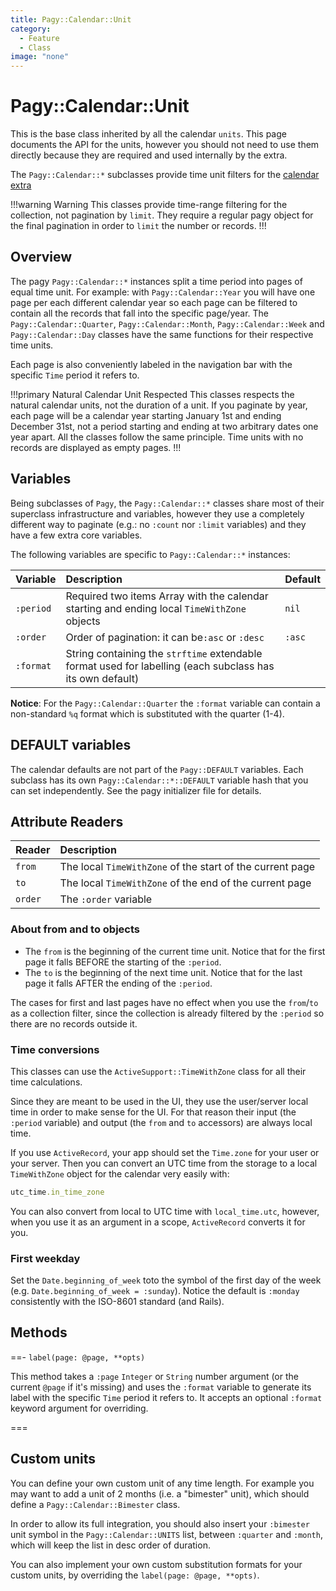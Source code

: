 ```yaml
---
title: Pagy::Calendar::Unit
category:
  - Feature
  - Class
image: "none"
---
```


# Pagy::Calendar::Unit

This is the base class inherited by all the calendar `units`. This page documents the API for the units, however you should not need to use them directly because they are required and used internally by the extra.

The `Pagy::Calendar::*` subclasses provide time unit filters for the [calendar extra](/docs/extras/calendar.md)

!!!warning Warning
This classes provide time-range filtering for the collection, not pagination by `limit`. They require a 
regular pagy object for the final pagination in order to `limit` the number or records.
!!!

## Overview

The pagy `Pagy::Calendar::*` instances split a time period into pages of equal time unit. For example: with `Pagy::Calendar::Year`
you will have one page per each different calendar year so each page can be filtered to contain all the records that fall into the
specific page/year. The `Pagy::Calendar::Quarter`, `Pagy::Calendar::Month`, `Pagy::Calendar::Week` and `Pagy::Calendar::Day`
classes have the same functions for their respective time units.

Each page is also conveniently labeled in the navigation bar with the specific `Time` period it refers to.

!!!primary Natural Calendar Unit Respected
This classes respects the natural calendar units, not the duration of a unit. If you paginate by year, each page will be a
calendar year starting January 1st and ending December 31st, not a period starting and ending at two arbitrary dates one year
apart. All the classes follow the same principle. Time units with no records are displayed as empty pages.
!!!

## Variables

Being subclasses of `Pagy`, the `Pagy::Calendar::*` classes share most of their superclass infrastructure and variables, however
they use a completely different way to paginate (e.g.: no `:count` nor `:limit` variables) and they have a few extra core
variables.

The following variables are specific to `Pagy::Calendar::*` instances:

| Variable  | Description                                                                                               | Default |
|:----------|:----------------------------------------------------------------------------------------------------------|:--------|
| `:period` | Required two items Array with the calendar starting and ending local `TimeWithZone` objects               | `nil`   |
| `:order`  | Order of pagination: it can be`:asc` or `:desc`                                                           | `:asc`  |
| `:format` | String containing the `strftime` extendable format used for labelling (each subclass has its own default) |         |

**Notice**: For the `Pagy::Calendar::Quarter` the `:format` variable can contain a non-standard `%q` format which is substituted
with the quarter (1-4).

## DEFAULT variables

The calendar defaults are not part of the `Pagy::DEFAULT` variables. Each subclass has its own `Pagy::Calendar::*::DEFAULT`
variable hash that you can set independently. See the pagy initializer file for details.

## Attribute Readers

| Reader  | Description                                               |
|:--------|:----------------------------------------------------------|
| `from`  | The local `TimeWithZone` of the start of the current page |
| `to`    | The local `TimeWithZone` of the end of the current page   |
| `order` | The `:order` variable                                     |

### About from and to objects

- The `from` is the beginning of the current time unit. Notice that for the first page it falls BEFORE the starting of
  the `:period`.
- The `to` is the beginning of the next time unit. Notice that for the last page it falls AFTER the ending of the `:period`.

The cases for first and last pages have no effect when you use the `from`/`to` as a collection filter, since the collection is
already filtered by the `:period` so there are no records outside it.

### Time conversions

This classes can use the `ActiveSupport::TimeWithZone` class for all their time calculations.

Since they are meant to be used in the UI, they use the user/server local time in order to make sense for the UI. For that reason
their input (the `:period` variable) and output (the `from` and `to` accessors) are always local time.

If you use `ActiveRecord`, your app should set the `Time.zone` for your user or your server. Then you can convert an UTC time from
the storage to a local `TimeWithZone` object for the calendar very easily with:

```ruby
utc_time.in_time_zone
```

You can also convert from local to UTC time with `local_time.utc`, however, when you use it as an argument in a
scope, `ActiveRecord` converts it for you.

### First weekday

Set the `Date.beginning_of_week` toto the symbol of the first day of the week (e.g. `Date.beginning_of_week = :sunday`). Notice
the default is `:monday` consistently with the ISO-8601 standard (and Rails).

## Methods

==- `label(page: @page, **opts)`

This method takes a `:page` `Integer` or `String` number argument (or the current `@page` if it's missing) and uses the `:format` variable to generate its label with the specific `Time` period it refers to. It accepts an optional `:format` keyword argument for overriding.

===

## Custom units

You can define your own custom unit of any time length. For example you may want to add a unit of 2 months (i.e. a "bimester"
unit), which should define a `Pagy::Calendar::Bimester` class.

In order to allow its full integration, you should also insert your `:bimester` unit symbol in the `Pagy::Calendar::UNITS` list,
between `:quarter` and `:month`, which will keep the list in desc order of duration.

You can also implement your own custom substitution formats for your custom units, by overriding the `label(page: @page, **opts)`.

